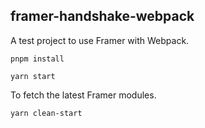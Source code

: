 ## framer-handshake-webpack

A test project to use Framer with Webpack.

```
pnpm install
```

```
yarn start
```

To fetch the latest Framer modules.

```
yarn clean-start
```